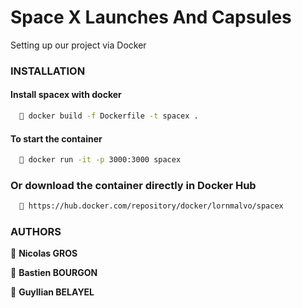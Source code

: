 # Space X Launches And Capsules

Setting up our project via Docker

### INSTALLATION

#### Install spacex with docker
```bash
  📄 docker build -f Dockerfile -t spacex .
```

#### To start the container 
```bash
  📄 docker run -it -p 3000:3000 spacex 
```

### Or download the container directly in Docker Hub
```bash
  📄 https://hub.docker.com/repository/docker/lornmalvo/spacex
```

### AUTHORS

🧔 **Nicolas GROS**

🧔 **Bastien BOURGON**

🧔 **Guyllian BELAYEL**